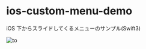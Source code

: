 # ios-custom-menu-demo
iOS 下からスライドしてくるメニューのサンプル(Swift3)

![to](https://cloud.githubusercontent.com/assets/9479568/26033973/2341f82c-38f0-11e7-83ad-fd009229a56d.gif)
